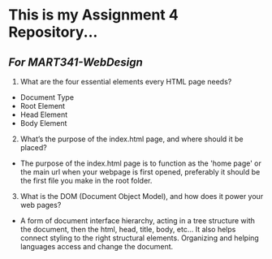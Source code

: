 # **This is my Assignment 4 Repository...**
## *For MART341-WebDesign*
1. What are the four essential elements every HTML page needs?
- Document Type
- Root Element
- Head Element
- Body Element
2. What’s the purpose of the index.html page, and where should it be placed?
- The purpose of the index.html page is to function as the 'home page' or the main url when your webpage is first opened, preferably it should be the first file you make in the root folder. 
3. What is the DOM (Document Object Model), and how does it power your web pages?
- A form of document interface hierarchy, acting in a tree structure with the document, then the html, head, title, body, etc... It also helps connect styling to the right structural elements. Organizing and helping languages access and change the document.
